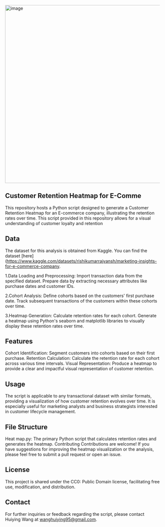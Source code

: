 <img width="581" alt="image" src="https://github.com/user-attachments/assets/c96f75fb-4317-4bfe-8f91-a36e3c322fcf">

## Customer Retention Heatmap for E-Comme
This repository hosts a Python script designed to generate a Customer Retention Heatmap for an E-commerce company, illustrating the retention rates over time. This script provided in this repository allows for a visual understanding of customer loyalty and retention

## Data
The dataset for this analysis is obtained from Kaggle. You can find the dataset [here](https://www.kaggle.com/datasets/rishikumarrajvansh/marketing-insights-for-e-commerce-company.

1.Data Loading and Preprocessing:
Import transaction data from the specified dataset.
Prepare data by extracting necessary attributes like purchase dates and customer IDs.

2.Cohort Analysis:
Define cohorts based on the customers' first purchase date.
Track subsequent transactions of the customers within these cohorts over time.

3.Heatmap Generation:
Calculate retention rates for each cohort.
Generate a heatmap using Python's seaborn and matplotlib libraries to visually display these retention rates over time.

## Features
Cohort Identification: Segment customers into cohorts based on their first purchase.
Retention Calculation: Calculate the retention rate for each cohort across various time intervals.
Visual Representation: Produce a heatmap to provide a clear and impactful visual representation of customer retention.

## Usage
The script is applicable to any transactional dataset with similar formats, providing a visualization of how customer retention evolves over time. It is especially useful for marketing analysts and business strategists interested in customer lifecycle management.

## File Structure
Heat map.py: The primary Python script that calculates retention rates and generates the heatmap.
Contributing
Contributions are welcome! If you have suggestions for improving the heatmap visualization or the analysis, please feel free to submit a pull request or open an issue.

## License
This project is shared under the CC0: Public Domain license, facilitating free use, modification, and distribution.

## Contact
For further inquiries or feedback regarding the script, please contact Huiying Wang at wanghuiying95@gmail.com.
